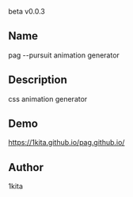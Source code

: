 beta v0.0.3

## Name
pag --pursuit animation generator

## Description
css animation generator

## Demo
https://1kita.github.io/pag.github.io/

## Author
1kita
